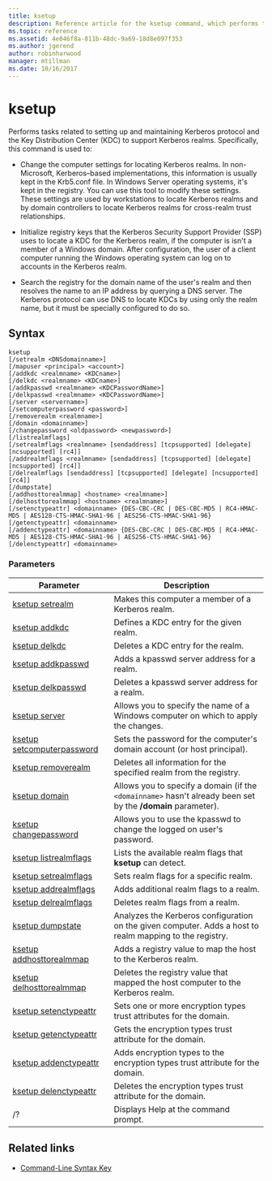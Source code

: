 ```yaml
---
title: ksetup
description: Reference article for the ksetup command, which performs tasks related to setting up and maintaining Kerberos protocol and the Key Distribution Center (KDC) to support Kerberos realms.
ms.topic: reference
ms.assetid: 4e046f8a-811b-48dc-9a69-18d8e097f353
ms.author: jgerend
author: robinharwood
manager: mtillman
ms.date: 10/16/2017
---
```


# ksetup

Performs tasks related to setting up and maintaining Kerberos protocol and the Key Distribution Center (KDC) to support Kerberos realms. Specifically, this command is used to:

- Change the computer settings for locating Kerberos realms. In non-Microsoft, Kerberos–based implementations, this information is usually kept in the Krb5.conf file. In Windows Server operating systems, it's kept in the registry. You can use this tool to modify these settings. These settings are used by workstations to locate Kerberos realms and by domain controllers to locate Kerberos realms for cross-realm trust relationships.

- Initialize registry keys that the Kerberos Security Support Provider (SSP) uses to locate a KDC for the Kerberos realm, if the computer is isn't a member of a Windows domain. After configuration, the user of a client computer running the Windows operating system can log on to accounts in the Kerberos realm.

- Search the registry for the domain name of the user's realm and then resolves the name to an IP address by querying a DNS server. The Kerberos protocol can use DNS to locate KDCs by using only the realm name, but it must be specially configured to do so.

## Syntax

```
ksetup
[/setrealm <DNSdomainname>]
[/mapuser <principal> <account>]
[/addkdc <realmname> <KDCname>]
[/delkdc <realmname> <KDCname>]
[/addkpasswd <realmname> <KDCPasswordName>]
[/delkpasswd <realmname> <KDCPasswordName>]
[/server <servername>]
[/setcomputerpassword <password>]
[/removerealm <realmname>]
[/domain <domainname>]
[/changepassword <oldpassword> <newpassword>]
[/listrealmflags]
[/setrealmflags <realmname> [sendaddress] [tcpsupported] [delegate] [ncsupported] [rc4]]
[/addrealmflags <realmname> [sendaddress] [tcpsupported] [delegate] [ncsupported] [rc4]]
[/delrealmflags [sendaddress] [tcpsupported] [delegate] [ncsupported] [rc4]]
[/dumpstate]
[/addhosttorealmmap] <hostname> <realmname>]
[/delhosttorealmmap] <hostname> <realmname>]
[/setenctypeattr] <domainname> {DES-CBC-CRC | DES-CBC-MD5 | RC4-HMAC-MD5 | AES128-CTS-HMAC-SHA1-96 | AES256-CTS-HMAC-SHA1-96}
[/getenctypeattr] <domainname>
[/addenctypeattr] <domainname> {DES-CBC-CRC | DES-CBC-MD5 | RC4-HMAC-MD5 | AES128-CTS-HMAC-SHA1-96 | AES256-CTS-HMAC-SHA1-96}
[/delenctypeattr] <domainname>
```

### Parameters

| Parameter | Description |
| --------- | ----------- |
| [ksetup setrealm](ksetup-setrealm.md) | Makes this computer a member of a Kerberos realm. |
| [ksetup addkdc](ksetup-addkdc.md) | Defines a KDC entry for the given realm. |
| [ksetup delkdc](ksetup-delkdc.md) | Deletes a KDC entry for the realm. |
| [ksetup addkpasswd](ksetup-addkpasswd.md) | Adds a kpasswd server address for a realm. |
| [ksetup delkpasswd](ksetup-delkpasswd.md) | Deletes a kpasswd server address for a realm. |
| [ksetup server](ksetup-server.md) | Allows you to specify the name of a Windows computer on which to apply the changes. |
| [ksetup setcomputerpassword](ksetup-setcomputerpassword.md) | Sets the password for the computer's domain account (or host principal). |
| [ksetup removerealm](ksetup-removerealm.md) | Deletes all information for the specified realm from the registry. |
| [ksetup domain](ksetup-domain.md) | Allows you to specify a domain (if the `<domainname>` hasn't already been set by the **/domain** parameter). |
| [ksetup changepassword](ksetup-changepassword.md) | Allows you to use the kpasswd to change the logged on user's password. |
| [ksetup listrealmflags](ksetup-listrealmflags.md) | Lists the available realm flags that **ksetup** can detect. |
| [ksetup setrealmflags](ksetup-setrealmflags.md) | Sets realm flags for a specific realm. |
| [ksetup addrealmflags](ksetup-addrealmflags.md) | Adds additional realm flags to a realm. |
| [ksetup delrealmflags](ksetup-delrealmflags.md) | Deletes realm flags from a realm. |
| [ksetup dumpstate](ksetup-dumpstate.md) | Analyzes the Kerberos configuration on the given computer. Adds a host to realm mapping to the registry. |
| [ksetup addhosttorealmmap](ksetup-addhosttorealmmap.md) | Adds a registry value to map the host to the Kerberos realm. |
| [ksetup delhosttorealmmap](ksetup-delhosttorealmmap.md) | Deletes the registry value that mapped the host computer to the Kerberos realm. |
| [ksetup setenctypeattr](ksetup-setenctypeattr.md) | Sets one or more encryption types trust attributes for the domain. |
| [ksetup getenctypeattr](ksetup-getenctypeattr.md) | Gets the encryption types trust attribute for the domain. |
| [ksetup addenctypeattr](ksetup-addenctypeattr.md) | Adds encryption types to the encryption types trust attribute for the domain. |
| [ksetup delenctypeattr](ksetup-delenctypeattr.md) | Deletes the encryption types trust attribute for the domain. |
| /? | Displays Help at the command prompt. |

## Related links

- [Command-Line Syntax Key](command-line-syntax-key.md)

